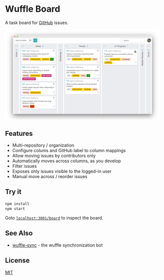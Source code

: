 # Wuffle Board

A task board for [GitHub](https://github.com) issues.

![Wuffle Screenshot](./docs/screenshot.png)


## Features

* Multi-repository / organization
* Configure colums and GitHub label to column mappings
* Allow moving issues by contributors only
* Automatically moves across columns, as you develop
* Filter issues
* Exposes only issues visible to the logged-in user
* Manual move across / reorder issues


## Try it

```
npm install
npm start
```

Goto [`localhost:3001/board`](http://localhost:3001/board) to inspect the board.


## See Also

* [wuffle-sync](https://github.com/nikku/wuffle-sync) - the wuffle synchronization bot


## License

[MIT](LICENSE)
